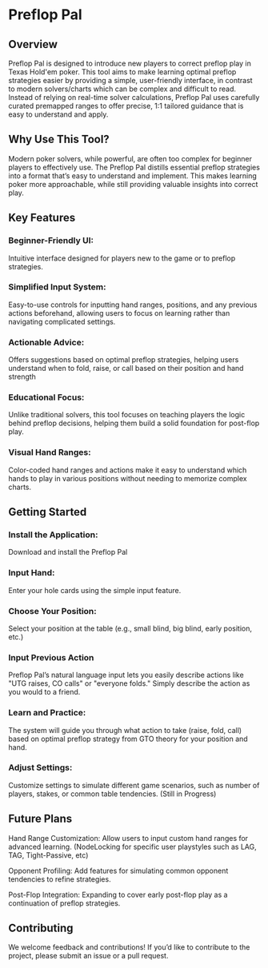 # Preflop Pal

## Overview

Preflop Pal is designed to introduce new players to correct preflop play in Texas Hold'em poker. This tool aims to make learning optimal preflop strategies easier by providing a simple, user-friendly interface, in contrast to modern solvers/charts which can be complex and difficult to read. Instead of relying on real-time solver calculations, Preflop Pal uses carefully curated premapped ranges to offer precise, 1:1 tailored guidance that is easy to understand and apply.

## Why Use This Tool?

Modern poker solvers, while powerful, are often too complex for beginner players to effectively use. The Preflop Pal distills essential preflop strategies into a format that’s easy to understand and implement. This makes learning poker more approachable, while still providing valuable insights into correct play.

## Key Features

### Beginner-Friendly UI: 
Intuitive interface designed for players new to the game or to preflop strategies.

### Simplified Input System: 
Easy-to-use controls for inputting hand ranges, positions, and any previous actions beforehand, allowing users to focus on learning rather than navigating complicated settings.

### Actionable Advice: 
Offers suggestions based on optimal preflop strategies, helping users understand when to fold, raise, or call based on their position and hand strength

### Educational Focus: 
Unlike traditional solvers, this tool focuses on teaching players the logic behind preflop decisions, helping them build a solid foundation for post-flop play.

### Visual Hand Ranges: 
Color-coded hand ranges and actions make it easy to understand which hands to play in various positions without needing to memorize complex charts.


## Getting Started

### Install the Application: 
Download and install the Preflop Pal

### Input Hand: 
Enter your hole cards using the simple input feature.

### Choose Your Position: 
Select your position at the table (e.g., small blind, big blind, early position, etc.)

### Input Previous Action
Preflop Pal’s natural language input lets you easily describe actions like "UTG raises, CO calls" or "everyone folds." Simply describe the action as you would to a friend.

### Learn and Practice: 
The system will guide you through what action to take (raise, fold, call) based on optimal preflop strategy from GTO theory for your position and hand.

### Adjust Settings: 
Customize settings to simulate different game scenarios, such as number of players, stakes, or common table tendencies. (Still in Progress)

## Future Plans

Hand Range Customization: Allow users to input custom hand ranges for advanced learning. (NodeLocking for specific user playstyles such as LAG, TAG, Tight-Passive, etc)

Opponent Profiling: Add features for simulating common opponent tendencies to refine strategies.

Post-Flop Integration: Expanding to cover early post-flop play as a continuation of preflop strategies.

## Contributing

We welcome feedback and contributions! If you’d like to contribute to the project, please submit an issue or a pull request.
